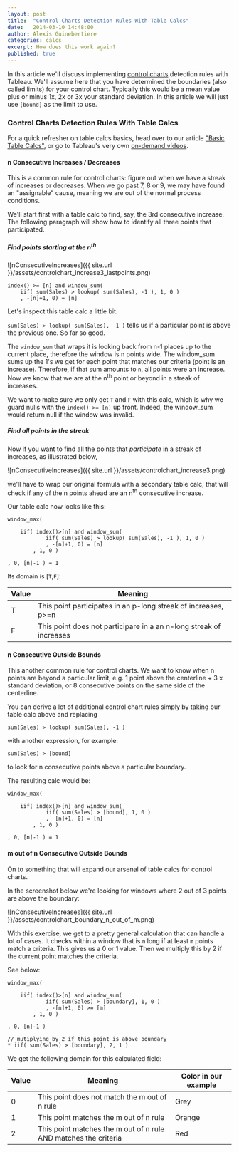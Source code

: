 ```yaml
---
layout: post
title:  "Control Charts Detection Rules With Table Calcs"
date:   2014-03-10 14:48:00
author: Alexis Guinebertiere
categories: calcs
excerpt: How does this work again?
published: true
---
```


In this article we'll discuss implementing [control charts] detection rules with Tableau. We'll assume here that you have determined the boundaries (also called limits) for your control chart. Typically this would be a mean value plus or minus 1x, 2x or 3x your standard deviation. In this article we will just use `[bound]` as the limit to use.

### Control Charts Detection Rules With Table Calcs ###

For a quick refresher on table calcs basics, head over to our article ["Basic Table Calcs"]({{site.url}}/calcs/2014/03/04/basic-table-calcs.html), or go to Tableau's very own [on-demand videos].

#### n Consecutive Increases / Decreases ####

This is a common rule for control charts: figure out when we have a streak of increases or decreases. When we go past 7, 8 or 9, we may have found an "assignable" cause, meaning we are out of the normal process conditions.

We'll start first with a table calc to find, say, the 3rd consecutive increase. The following paragraph will show how to identify all three points that participated.

##### Find points starting at the n<sup>th</sup> #####

![nConsecutiveIncreases]({{ site.url }}/assets/controlchart_increase3_lastpoints.png)

```
index() >= [n] and window_sum(
    iif( sum(Sales) > lookup( sum(Sales), -1 ), 1, 0 )
    , -[n]+1, 0) = [n]
```

Let's inspect this table calc a little bit.

`sum(Sales) > lookup( sum(Sales), -1 )` tells us if a particular point is above the previous one. So far so good.

The `window_sum` that wraps it is looking back from n-1 places up to the current place, therefore the window is n points wide. The window_sum sums up the 1's we get for each point that matches our criteria (point is an increase). Therefore, if that sum amounts to `n`, all points were an increase. Now we know that we are at the n<sup>th</sup> point or beyond in a streak of increases.

We want to make sure we only get `T` and `F` with this calc, which is why we guard nulls with the `index() >= [n]` up front. Indeed, the window_sum would return null if the window was invalid.

##### Find all points in the streak #####

Now if you want to find all the points that *participate* in a streak of increases, as illustrated below,

![nConsecutiveIncreases]({{ site.url }}/assets/controlchart_increase3.png)

we'll have to wrap our original formula with a secondary table calc, that will check if any of the n points ahead are an n<sup>th</sup> consecutive increase.

Our table calc now looks like this:

```
window_max(

    iif( index()>[n] and window_sum(
            iif( sum(Sales) > lookup( sum(Sales), -1 ), 1, 0 )
            , -[n]+1, 0) = [n]
        , 1, 0 )

, 0, [n]-1 ) = 1
```

Its domain is \[`T`,`F`\]:

| Value | Meaning |
|-------|---------|
| T     | This point participates in an p-long streak of increases, p>=n |
| F     | This point does not participare in a an n-long streak of increases |


#### n Consecutive Outside Bounds ####

This another common rule for control charts. We want to know when n points are beyond a particular limit, e.g. 1 point above the centerline + 3 x standard deviation, or 8 consecutive points on the same side of the centerline.

You can derive a lot of additional control chart rules simply by taking our table calc above and replacing
```
sum(Sales) > lookup( sum(Sales), -1 )
```
with another expression, for example:
```
sum(Sales) > [bound]
```
to look for n consecutive points above a particular boundary.

The resulting calc would be:

```
window_max(

    iif( index()>[n] and window_sum(
            iif( sum(Sales) > [bound], 1, 0 )
            , -[n]+1, 0) = [n]
        , 1, 0 )

, 0, [n]-1 ) = 1
```

#### m out of n Consecutive Outside Bounds ####

On to something that will expand our arsenal of table calcs for control charts.

In the screenshot below we're looking for windows where 2 out of 3 points are above the boundary:

![nConsecutiveIncreases]({{ site.url }}/assets/controlchart_boundary_n_out_of_m.png)

With this exercise, we get to a pretty general calculation that can handle a lot of cases.
It checks within a window that is `n` long if at least `m` points match a criteria. This gives us a 0 or 1 value.
Then we multiply this by 2 if the current point matches the criteria.

See below:

```
window_max(

    iif( index()>[n] and window_sum(
            iif( sum(Sales) > [boundary], 1, 0 )
            , -[n]+1, 0) >= [m]
        , 1, 0 )

, 0, [n]-1 )

// mutiplying by 2 if this point is above boundary
* iif( sum(Sales) > [boundary], 2, 1 )
```

We get the following domain for this calculated field:

| Value | Meaning | Color in our example |
|-------|---------|----------------------|
| 0     | This point does not match the m out of n rule | Grey |
| 1     | This point matches the m out of n rule | Orange |
| 2     | This point matches the m out of n rule AND matches the criteria | Red  |


[Control Charts]: http://en.wikipedia.org/wiki/Control_charts
[on-demand videos]: http://www.tableausoftware.com/learn/training
